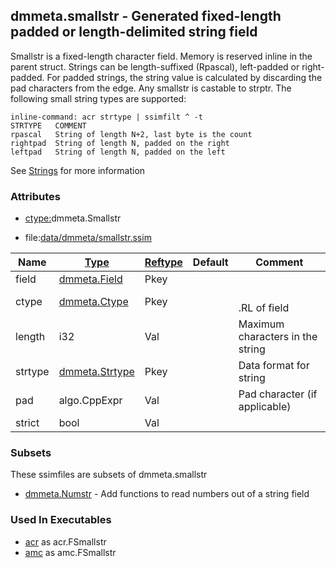 ## dmmeta.smallstr - Generated fixed-length padded or length-delimited string field
<a href="#dmmeta-smallstr"></a>

Smallstr is a fixed-length character field. Memory is reserved inline in the parent struct.
Strings can be length-suffixed (Rpascal), left-padded or right-padded.
For padded strings, the string value is calculated by discarding the pad characters from the edge.
Any smallstr is castable to strptr.
The following small string types are supported:
```
inline-command: acr strtype | ssimfilt ^ -t
STRTYPE   COMMENT
rpascal   String of length N+2, last byte is the count
rightpad  String of length N, padded on the right
leftpad   String of length N, padded on the left

```
See [Strings](/txt/exe/amc/strings.md) for more information

### Attributes
<a href="#attributes"></a>
* [ctype:](/txt/ssimdb/dmmeta/ctype.md)dmmeta.Smallstr

* file:[data/dmmeta/smallstr.ssim](/data/dmmeta/smallstr.ssim)

|Name|[Type](/txt/ssimdb/dmmeta/ctype.md)|[Reftype](/txt/ssimdb/dmmeta/reftype.md)|Default|Comment|
|---|---|---|---|---|
|field|[dmmeta.Field](/txt/ssimdb/dmmeta/field.md)|Pkey|
|ctype|[dmmeta.Ctype](/txt/ssimdb/dmmeta/ctype.md)|Pkey||<br>.RL of field|
|length|i32|Val||Maximum characters in the string|
|strtype|[dmmeta.Strtype](/txt/ssimdb/dmmeta/strtype.md)|Pkey||Data format for string|
|pad|algo.CppExpr|Val||Pad character (if applicable)|
|strict|bool|Val|

### Subsets
<a href="#subsets"></a>
These ssimfiles are subsets of dmmeta.smallstr

* [dmmeta.Numstr](/txt/ssimdb/dmmeta/numstr.md) - Add functions to read numbers out of a string field

### Used In Executables
<a href="#used-in-executables"></a>
* [acr](/txt/exe/acr/README.md) as acr.FSmallstr
* [amc](/txt/exe/amc/README.md) as amc.FSmallstr

